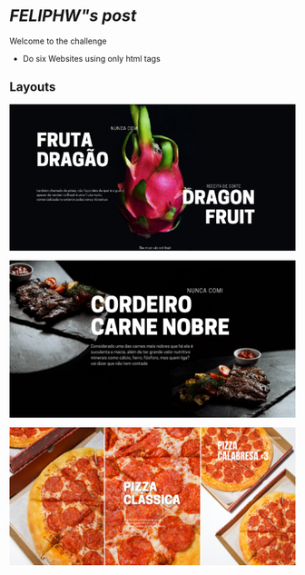 # ***FELIPHW"s post***

Welcome to the challenge
- Do six Websites using only html tags

## Layouts

![Dragon Fruit](https://github.com/Feliphw/FoodTrap/blob/gh-pages/DragonFruit/pitaia.png)

![Lamb meat](https://github.com/Feliphw/FoodTrap/blob/gh-pages/Lamb%20meat/cordeiro.png)

![Pizza](https://github.com/Feliphw/FoodTrap/blob/gh-pages/Pizza/Layout%20view%20pizza.png)
